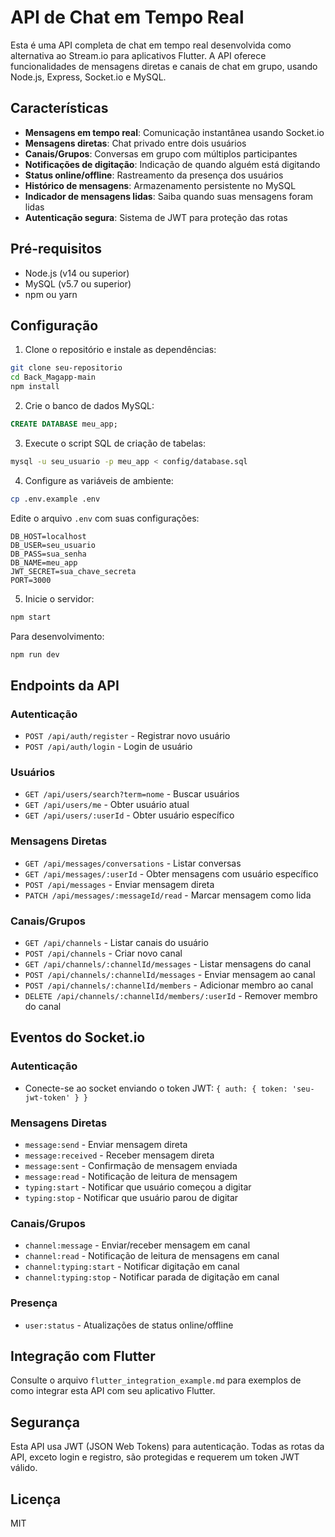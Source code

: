 # API de Chat em Tempo Real

Esta é uma API completa de chat em tempo real desenvolvida como alternativa ao Stream.io para aplicativos Flutter. A API oferece funcionalidades de mensagens diretas e canais de chat em grupo, usando Node.js, Express, Socket.io e MySQL.

## Características

- **Mensagens em tempo real**: Comunicação instantânea usando Socket.io
- **Mensagens diretas**: Chat privado entre dois usuários
- **Canais/Grupos**: Conversas em grupo com múltiplos participantes
- **Notificações de digitação**: Indicação de quando alguém está digitando
- **Status online/offline**: Rastreamento da presença dos usuários
- **Histórico de mensagens**: Armazenamento persistente no MySQL
- **Indicador de mensagens lidas**: Saiba quando suas mensagens foram lidas
- **Autenticação segura**: Sistema de JWT para proteção das rotas

## Pré-requisitos

- Node.js (v14 ou superior)
- MySQL (v5.7 ou superior)
- npm ou yarn

## Configuração

1. Clone o repositório e instale as dependências:

```bash
git clone seu-repositorio
cd Back_Magapp-main
npm install
```

2. Crie o banco de dados MySQL:

```sql
CREATE DATABASE meu_app;
```

3. Execute o script SQL de criação de tabelas:

```bash
mysql -u seu_usuario -p meu_app < config/database.sql
```

4. Configure as variáveis de ambiente:

```bash
cp .env.example .env
```

Edite o arquivo `.env` com suas configurações:

```
DB_HOST=localhost
DB_USER=seu_usuario
DB_PASS=sua_senha
DB_NAME=meu_app
JWT_SECRET=sua_chave_secreta
PORT=3000
```

5. Inicie o servidor:

```bash
npm start
```

Para desenvolvimento:

```bash
npm run dev
```

## Endpoints da API

### Autenticação

- `POST /api/auth/register` - Registrar novo usuário
- `POST /api/auth/login` - Login de usuário

### Usuários

- `GET /api/users/search?term=nome` - Buscar usuários
- `GET /api/users/me` - Obter usuário atual
- `GET /api/users/:userId` - Obter usuário específico

### Mensagens Diretas

- `GET /api/messages/conversations` - Listar conversas
- `GET /api/messages/:userId` - Obter mensagens com usuário específico
- `POST /api/messages` - Enviar mensagem direta
- `PATCH /api/messages/:messageId/read` - Marcar mensagem como lida

### Canais/Grupos

- `GET /api/channels` - Listar canais do usuário
- `POST /api/channels` - Criar novo canal
- `GET /api/channels/:channelId/messages` - Listar mensagens do canal
- `POST /api/channels/:channelId/messages` - Enviar mensagem ao canal
- `POST /api/channels/:channelId/members` - Adicionar membro ao canal
- `DELETE /api/channels/:channelId/members/:userId` - Remover membro do canal

## Eventos do Socket.io

### Autenticação

- Conecte-se ao socket enviando o token JWT: `{ auth: { token: 'seu-jwt-token' } }`

### Mensagens Diretas

- `message:send` - Enviar mensagem direta
- `message:received` - Receber mensagem direta
- `message:sent` - Confirmação de mensagem enviada
- `message:read` - Notificação de leitura de mensagem
- `typing:start` - Notificar que usuário começou a digitar
- `typing:stop` - Notificar que usuário parou de digitar

### Canais/Grupos

- `channel:message` - Enviar/receber mensagem em canal
- `channel:read` - Notificação de leitura de mensagens em canal
- `channel:typing:start` - Notificar digitação em canal
- `channel:typing:stop` - Notificar parada de digitação em canal

### Presença

- `user:status` - Atualizações de status online/offline

## Integração com Flutter

Consulte o arquivo `flutter_integration_example.md` para exemplos de como integrar esta API com seu aplicativo Flutter.

## Segurança

Esta API usa JWT (JSON Web Tokens) para autenticação. Todas as rotas da API, exceto login e registro, são protegidas e requerem um token JWT válido.

## Licença

MIT